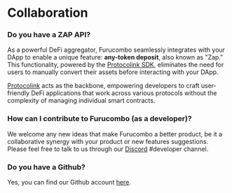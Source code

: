 # Collaboration

### Do you have a ZAP API?

As a powerful DeFi aggregator, Furucombo seamlessly integrates with your DApp to enable a unique feature: **any-token deposit**, also known as "Zap." This functionality, powered by the [Protocolink SDK](https://protocolink.com/), eliminates the need for users to manually convert their assets before interacting with your DApp.

[Protocolink](https://protocolink.com/) acts as the backbone, empowering developers to craft user-friendly DeFi applications that work across various protocols without the complexity of managing individual smart contracts.

### How can I contribute to Furucombo (as a developer)?

We welcome any new ideas that make Furucombo a better product, be it a collaborative synergy with your product or new features suggestions. Please feel free to talk to us through our [Discord](https://discord.furucombo.app/) #developer channel.



### Do you have a Github?

Yes, you can find our Github account [here](https://github.com/dinngo).
